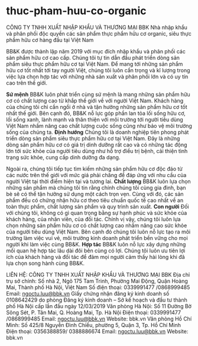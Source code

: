 # thuc-pham-huu-co-organic
CÔNG TY TNHH XUẤT NHẬP KHẨU VÀ THƯƠNG MẠI BBK
Nhà nhập khẩu và phân phối độc quyền các sản phẩm thực phẩm hữu cơ organic, siêu thực phẩm hữu cơ hàng đầu tại Việt Nam

BB&K được thành lập năm 2019 với mục đích nhập khẩu và phân phối các sản phẩm hữu cơ cao cấp. Chúng tôi tự tin dẫn đầu phát triển dòng sản phẩm siêu thực phẩm hữu cơ tại Việt Nam. Để mang tới những sản phẩm hữu cơ tốt nhất tới tay người Việt, chúng tôi luôn cẩn trọng và kĩ lượng trong việc lựa chọn hợp tác với những nhà sản xuất và phân phối lớn và có uy tín cao trên thế giới.

**Sứ mệnh**
BB&K luôn phát triển cùng sứ mệnh là mang những sản phẩm hữu cơ có chất lượng cao từ khắp thế giới về với người Việt Nam. Khách hàng của chúng tôi chỉ cần ngồi ở nhà và tận hưởng những sản phẩm hữu cơ tốt nhất thế giới. Bên cạnh đó, BB&K nỗ lực góp phần lan tỏa lối sống hữu cơ, lối sống xanh, lành mạnh và thân thiện với môi trường tới người tiêu dùng Việt Nam  nhầm nâng cao chất lượng cuộc sống cũng như bảo vệ môi trường sống của chúng ta.
**Định hướng**
Chúng tôi là doanh nghiệp tiên phong phát triển dòng sản phẩm siêu thực phẩm hữu cơ tại Việt Nam. Đây là những dòng sản phẩm hữu cơ có giá trị dinh dưỡng rất cao và có những tác động lớn tới sức khỏe của người tiêu dùng như hỗ trợ điều trị bệnh, cải thiện tình trạng sức khỏe, cung cấp dinh dưỡng đa dạng.

Ngoài ra, chúng tôi tiếp tục tìm kiếm những sản phẩm hữu cơ độc đáo từ các nước trên thế giới với mức giá phải chăng để đáp ứng với nhu cầu của người Việt tại thời điểm hiện tại và tương lai.
**Chất lượng**
BB&K luôn lựa chọn những sản phẩm mà chúng tôi tin rằng chính chúng tôi cùng gia đình, bạn bè sẽ có thể tận hưởng sử dụng một cách trọn vẹn. Cùng với đó, các sản phẩm đều có chứng nhận hữu cơ theo tiêu chuẩn quốc tế cao nhất về an toàn thực phẩm, chất lượng sản phẩm và quy trình sản xuất.
**Con người**
Đối với chúng tôi, không có gì quan trọng bằng sự hạnh phúc và sức khỏe của khách hàng, của nhân viên, của đối tác. Chính vị vậy, chúng tôi luôn lựa chọn những sản phẩm hữu cơ có chất lượng cao nhầm nâng cao sức khỏe của người tiêu dùng Việt Nam. Bên cạnh đó chúng tôi luôn nỗ lực tạo ra môi trường làm việc vui vẻ, môi trường kinh doanh phát triển bền vững cho mọi người khi làm việc cùng BB&K.
**Hợp tác**
BB&K luôn nỗ lực xây dựng những mối quan hệ hợp tác lâu dài đôi bên cùng có lợi. Chúng tôi luôn ưu tiên lợi ích của khách hàng và đối tác để đảm mọi người cảm thấy hài lòng khi đã lựa chọn song hành cùng BB&K.

LIÊN HỆ: CÔNG TY TNHH XUẤT NHẬP KHẨU VÀ THƯƠNG MẠI BBK
Địa chỉ trụ sở chính: Số nhà 2, Ngõ 175 Tam Trinh, Phường Mai Động, Quận Hoàng Mai, Thành phố Hà Nội, Việt Nam
Số điện thoại: 0339991477 /0868999485
Email: ngoctu.luu@bbk.vn
Giấy chứng nhận đăng ký kinh doanh số 0108642429 do phòng Đăng ký kinh doanh – Sở kế hoạch và đầu tư thành phố Hà Nội cấp lần đầu ngày 12/03/2019
Văn phòng Hà Nội: Số 11 Đường Bờ Sông Sét, P. Tân Mai, Q. Hoàng Mai, Tp. Hà Nội
Điện thoại: 0339991477 /0868999485
Email: ngoctu.luu@bbk.vn
Website: bbk.vn
Văn phòng Hồ Chí Minh: Số 425/8 Nguyễn Đình Chiểu, phường 5, Quận 3, Tp. Hồ Chí Minh
Điện thoại: 0356388859/ 0388886674
Email: ngoctu.luu@bbk.vn
Website: bbk.vn
